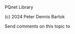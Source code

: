 ﻿PQnet Library


<p>(c) 2024 Peter Dennis Bartok</p>

Send comments on this topic to [](mailto:?Subject=PQnet%20Library)

